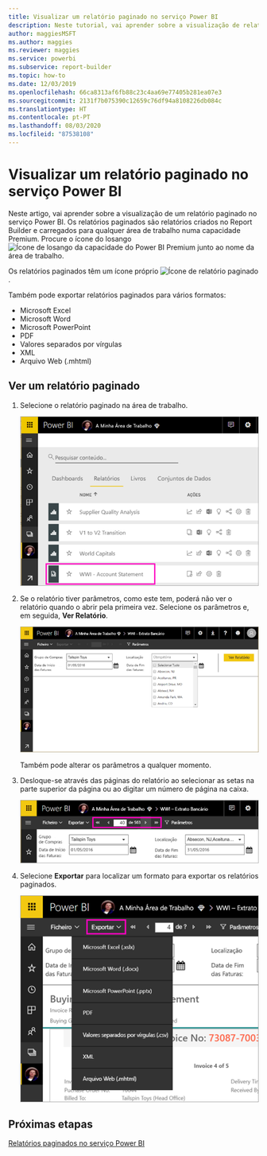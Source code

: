 ```yaml
---
title: Visualizar um relatório paginado no serviço Power BI
description: Neste tutorial, vai aprender sobre a visualização de relatórios paginados no serviço Power BI.
author: maggiesMSFT
ms.author: maggies
ms.reviewer: maggies
ms.service: powerbi
ms.subservice: report-builder
ms.topic: how-to
ms.date: 12/03/2019
ms.openlocfilehash: 66ca8313af6fb88c23c4aa69e77405b281ea07e3
ms.sourcegitcommit: 2131f7b075390c12659c76df94a8108226db084c
ms.translationtype: HT
ms.contentlocale: pt-PT
ms.lasthandoff: 08/03/2020
ms.locfileid: "87538108"
---
```

# <a name="view-a-paginated-report-in-the-power-bi-service"></a>Visualizar um relatório paginado no serviço Power BI

Neste artigo, vai aprender sobre a visualização de um relatório paginado no serviço Power BI. Os relatórios paginados são relatórios criados no Report Builder e carregados para qualquer área de trabalho numa capacidade Premium. Procure o ícone do losango ![Ícone de losango da capacidade do Power BI Premium](media/paginated-reports-view-power-bi-service/premium-diamond.png) junto ao nome da área de trabalho. 

Os relatórios paginados têm um ícone próprio ![Ícone de relatório paginado](media/paginated-reports-view-power-bi-service/power-bi-paginated-report-icon.png).

Também pode exportar relatórios paginados para vários formatos: 

- Microsoft Excel
- Microsoft Word
- Microsoft PowerPoint
- PDF
- Valores separados por vírgulas
- XML
- Arquivo Web (.mhtml)

## <a name="view-a-paginated-report"></a>Ver um relatório paginado

1. Selecione o relatório paginado na área de trabalho.

    ![Relatório paginado no serviço Power BI](media/paginated-reports-view-power-bi-service/power-bi-paginated-report-in-service.png)

2. Se o relatório tiver parâmetros, como este tem, poderá não ver o relatório quando o abrir pela primeira vez. Selecione os parâmetros e, em seguida, **Ver Relatório**. 

     ![Selecionar os parâmetros para ver o relatório](media/paginated-reports-view-power-bi-service/power-bi-paginated-select-parameters.png)

    Também pode alterar os parâmetros a qualquer momento.

1. Desloque-se através das páginas do relatório ao selecionar as setas na parte superior da página ou ao digitar um número de página na caixa.
    
   ![Deslocar-se através das páginas do relatório](media/paginated-reports-view-power-bi-service/power-bi-paginated-page-thru-report.png)

4. Selecione **Exportar** para localizar um formato para exportar os relatórios paginados.

    ![Selecionar um formato de exportação](media/paginated-reports-view-power-bi-service/power-bi-paginated-export.png)


## <a name="next-steps"></a>Próximas etapas

[Relatórios paginados no serviço Power BI](end-user-paginated-report.md)
